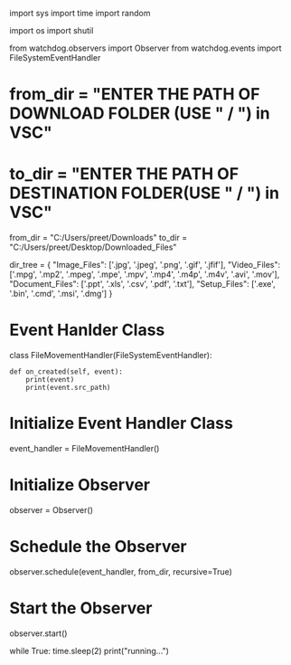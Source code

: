 import sys
import time
import random

import os
import shutil

from watchdog.observers import Observer
from watchdog.events import FileSystemEventHandler

# from_dir = "ENTER THE PATH OF DOWNLOAD FOLDER (USE " / ") in VSC"
# to_dir = "ENTER THE PATH OF DESTINATION FOLDER(USE " / ") in VSC"

from_dir = "C:/Users/preet/Downloads"
to_dir = "C:/Users/preet/Desktop/Downloaded_Files"

dir_tree = {
    "Image_Files": ['.jpg', '.jpeg', '.png', '.gif', '.jfif'],
    "Video_Files": ['.mpg', '.mp2', '.mpeg', '.mpe', '.mpv', '.mp4', '.m4p', '.m4v', '.avi', '.mov'],
    "Document_Files": ['.ppt', '.xls', '.csv', '.pdf', '.txt'],
    "Setup_Files": ['.exe', '.bin', '.cmd', '.msi', '.dmg']
}

# Event Hanlder Class

class FileMovementHandler(FileSystemEventHandler):

    def on_created(self, event):
        print(event)
        print(event.src_path)


# Initialize Event Handler Class
event_handler = FileMovementHandler()


# Initialize Observer
observer = Observer()

# Schedule the Observer
observer.schedule(event_handler, from_dir, recursive=True)


# Start the Observer
observer.start()


while True:
    time.sleep(2)
    print("running...")

    
